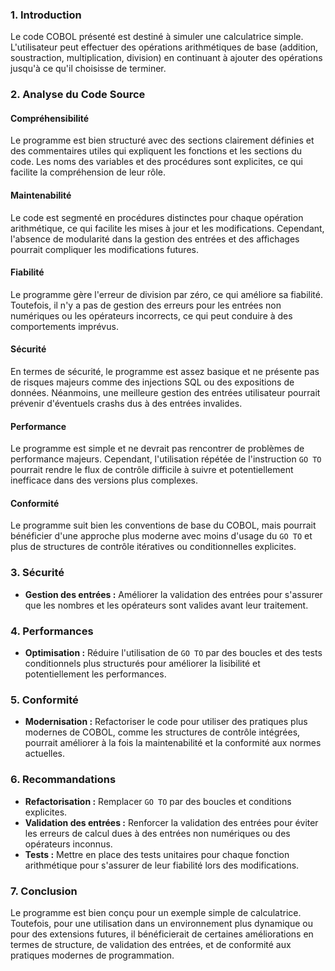 ### 1. Introduction
Le code COBOL présenté est destiné à simuler une calculatrice simple. L'utilisateur peut effectuer des opérations arithmétiques de base (addition, soustraction, multiplication, division) en continuant à ajouter des opérations jusqu'à ce qu'il choisisse de terminer.

### 2. Analyse du Code Source
#### Compréhensibilité
Le programme est bien structuré avec des sections clairement définies et des commentaires utiles qui expliquent les fonctions et les sections du code. Les noms des variables et des procédures sont explicites, ce qui facilite la compréhension de leur rôle.

#### Maintenabilité
Le code est segmenté en procédures distinctes pour chaque opération arithmétique, ce qui facilite les mises à jour et les modifications. Cependant, l'absence de modularité dans la gestion des entrées et des affichages pourrait compliquer les modifications futures.

#### Fiabilité
Le programme gère l'erreur de division par zéro, ce qui améliore sa fiabilité. Toutefois, il n'y a pas de gestion des erreurs pour les entrées non numériques ou les opérateurs incorrects, ce qui peut conduire à des comportements imprévus.

#### Sécurité
En termes de sécurité, le programme est assez basique et ne présente pas de risques majeurs comme des injections SQL ou des expositions de données. Néanmoins, une meilleure gestion des entrées utilisateur pourrait prévenir d'éventuels crashs dus à des entrées invalides.

#### Performance
Le programme est simple et ne devrait pas rencontrer de problèmes de performance majeurs. Cependant, l'utilisation répétée de l'instruction `GO TO` pourrait rendre le flux de contrôle difficile à suivre et potentiellement inefficace dans des versions plus complexes.

#### Conformité
Le programme suit bien les conventions de base du COBOL, mais pourrait bénéficier d'une approche plus moderne avec moins d'usage du `GO TO` et plus de structures de contrôle itératives ou conditionnelles explicites.

### 3. Sécurité
- **Gestion des entrées :** Améliorer la validation des entrées pour s'assurer que les nombres et les opérateurs sont valides avant leur traitement.

### 4. Performances
- **Optimisation :** Réduire l'utilisation de `GO TO` par des boucles et des tests conditionnels plus structurés pour améliorer la lisibilité et potentiellement les performances.

### 5. Conformité
- **Modernisation :** Refactoriser le code pour utiliser des pratiques plus modernes de COBOL, comme les structures de contrôle intégrées, pourrait améliorer à la fois la maintenabilité et la conformité aux normes actuelles.

### 6. Recommandations
- **Refactorisation :** Remplacer `GO TO` par des boucles et conditions explicites.
- **Validation des entrées :** Renforcer la validation des entrées pour éviter les erreurs de calcul dues à des entrées non numériques ou des opérateurs inconnus.
- **Tests :** Mettre en place des tests unitaires pour chaque fonction arithmétique pour s'assurer de leur fiabilité lors des modifications.

### 7. Conclusion
Le programme est bien conçu pour un exemple simple de calculatrice. Toutefois, pour une utilisation dans un environnement plus dynamique ou pour des extensions futures, il bénéficierait de certaines améliorations en termes de structure, de validation des entrées, et de conformité aux pratiques modernes de programmation.